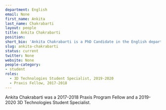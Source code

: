 ```yaml
---
department: English
email: None
first_name: Ankita
last_name: Chakrabarti
layout: people
title: Ankita Chakrabarti
position:
short_bio: 'Ankita Chakrabarti is a PhD Candidate in the English department with research interests in contemporary world literature and postcolonial theory and is a Praxis Fellow for 2017-18.'
slug: ankita-chakrabarti
status: current
twitter: None
website: None
people-category:
- student
roles:  
  - 3D Technologies Student Specialist, 2019-2020  
  - Praxis Fellow, 2017-2018
---
```

Ankita Chakrabarti was a 2017-2018 Praxis Program Fellow and a 2019-2020 3D Technologies Student Specialist.
